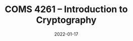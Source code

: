 ---
title: "COMS 4261 – Introduction to Cryptography"
collection: teaching
type: "Graudate Course Assistant"
#permalink: /teaching/2022SpringCOMS4261
venue: "Columbia University, Computer Science Department"
date: 2022-01-17
location: "New York, USA"
instructor: Prof. Tal Malkin
term: Spring 2022
---